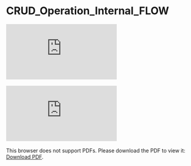# CRUD_Operation_Internal_FLOW 

 ![CRUD_Operation_Internal_FLOW](https://github.com/EHB-TI/web-app-defenders/blob/main/Diagrammen/CRUD_Operation_Internal_FLOW.pdf)
 
<object data="https://github.com/EHB-TI/web-app-defenders/blob/main/Diagrammen/CRUD_Operation_Internal_FLOW.pdf" type="application/pdf" width="700px" height="700px">
    <embed src="https://github.com/EHB-TI/web-app-defenders/blob/main/Diagrammen/CRUD_Operation_Internal_FLOW.pdf">
        <p>This browser does not support PDFs. Please download the PDF to view it: <a href="https://github.com/EHB-TI/web-app-defenders/blob/main/Diagrammen/CRUD_Operation_Internal_FLOW.pdf">Download PDF</a>.</p>
    </embed>
</object>
